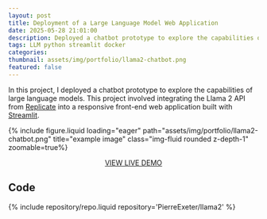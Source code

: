 ```yaml
---
layout: post
title: Deployment of a Large Language Model Web Application
date: 2025-05-28 21:01:00
description: Deployed a chatbot prototype to explore the capabilities of large language models. This project involved integrating the Llama 2 API from Replicate into a responsive front-end web application built with Streamlit.
tags: LLM python streamlit docker
categories:
thumbnail: assets/img/portfolio/llama2-chatbot.png
featured: false
---
```



In this project, I deployed a chatbot prototype to explore the capabilities of large language models. This project involved integrating the Llama 2 API from [Replicate](https://replicate.com/) into a responsive front-end web application built with [Streamlit](https://streamlit.io/).


<div class="row">
    <div class="col-sm mt-3 mt-md-0">
        {% include figure.liquid loading="eager" path="assets/img/portfolio/llama2-chatbot.png" title="example image" class="img-fluid rounded z-depth-1" zoomable=true%}
    </div>
</div>


<p style="text-align:center;">
  <a href="https://llama2-chat-project.streamlit.app/">VIEW LIVE DEMO</a>
</p>


## Code

{% include repository/repo.liquid repository='PierreExeter/llama2' %}


